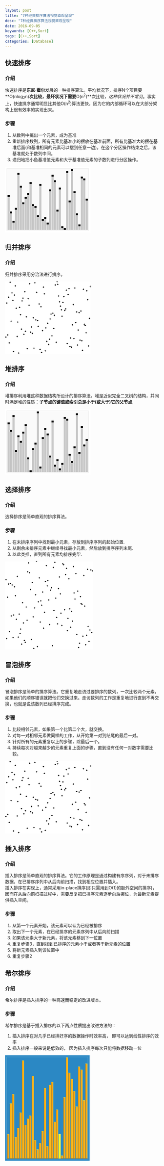 ```yaml
---
layout: post
title: "7种经典排序算法视觉直观呈现"
desc: "7种经典排序算法视觉直观呈现"
date: 2016-09-05
keywords: [C++,Sort]
tags: [C++,Sort]
categories: [Database]
---
```


## 快速排序

### 介绍

快速排序是**东尼·霍尔**发展的一种排序算法。平均状况下，排序N个项目要**O(nlog<sub>2</sub>n)**次比较，最坏状况下需要**O(n<sup>2</sup>)**次比较，*这种状况并不常见*。事实上，快速排序通常明显比其他O(n<sup>2</sup>)算法更快，因为它的内部循环可以在大部分架构上很有效率的实现出来。  

### 步骤

1. 从数列中挑出一个元素，成为基准  
2. 重新排序数列，所有元素比基准小的摆放在基准前面，所有比基准大的摆在基准后面(和基准相同的元素可以摆到任意一边)。在这个分区操作结束之后，该基准就处于数列中间。  
3. 递归地把小鱼基准值元素和大于基准值元素的子数列进行分区操作。  

![alt text](/../static/img/blog/Sort/0.gif)

## 归并排序

### 介绍

归并排序采用分治法进行排序。  

![alt text](/../static/img/blog/sort/1.gif)

## 堆排序

### 介绍

堆排序利用堆这种数据结构所设计的排序算法。堆是近似完全二叉树的结构，并同时满足堆的性质：**子节点的键值或索引总是小于(或大于)它的父节点**.  

![alt text](/../static/img/blog/Sort/2.gif)

## 选择排序

### 介绍

选择排序是简单直观的排序算法。  

### 步骤

1. 在未排序序列中找到最小元素，存放到排序序列的起始位置.  
2. 从剩余未排序元素中继续寻找最小元素，然后放到排序序列末尾.  
3. 以此类推，直到所有元素均排序完毕.  

![alt text](/../static/img/blog/Sort/3.gif)

## 冒泡排序

### 介绍

冒泡排序是简单的排序算法。它重复地走访过要排序的数列，一次比较两个元素，如果他们的顺序错误就把他们交换过来。走访数列的工作是重复地进行直到不再交换，也就是说该数列已经排序完成。  

### 步骤

1. 比较相邻元素，如果第一个比第二个大，就交换。  
2. 对每一对相邻元素做同样的工作，从开始第一对到结尾的最后一对。  
3. 针对所有的元素重复以上的步骤，除最后一个。  
4. 持续每次对越来越少的元素重复上面的步骤，直到没有任何一对数字需要比较。  

![alt text](/../static/img/blog/Sort/4.gif)

## 插入排序

### 介绍

插入排序是简单直观的排序算法。它的工作原理是通过构建有序序列，对于未排序数据，在已排序序列中从后向前扫描，找到相应位置并插入。  
插入排序在实现上，通常采用in-place排序(即只需用到O(1)的额外空间的排序)，因而在从后向前扫描过程中，需要反复把已排序元素逐步向后挪位，为最新元素提供插入空间。  

### 步骤

1. 从第一个元素开始，该元素可以认为已经被排序  
2. 取出下一个元素，在已经排序的元素序列中从后向前扫描  
3. 如果该元素大于新元素，将该元素移到下一位置  
4. 重复步骤3，直到找到已排序的元素小于或者等于新元素的位置  
5. 将新元素插入到该位置中  
6. 重复步骤2  

## 希尔排序

### 介绍

希尔排序是插入排序的一种高速而稳定的改进版本。

### 步骤

希尔排序是基于插入排序的以下两点性质提出改进方法的：  

1. 插入排序在对几乎已经排好序的数据操作时效率高， 即可以达到线性排序的效率  
2. 插入排序一般来说是低效的， 因为插入排序每次只能将数据移动一位  

![alt text](/../static/img/blog/Sort/5.gif)
